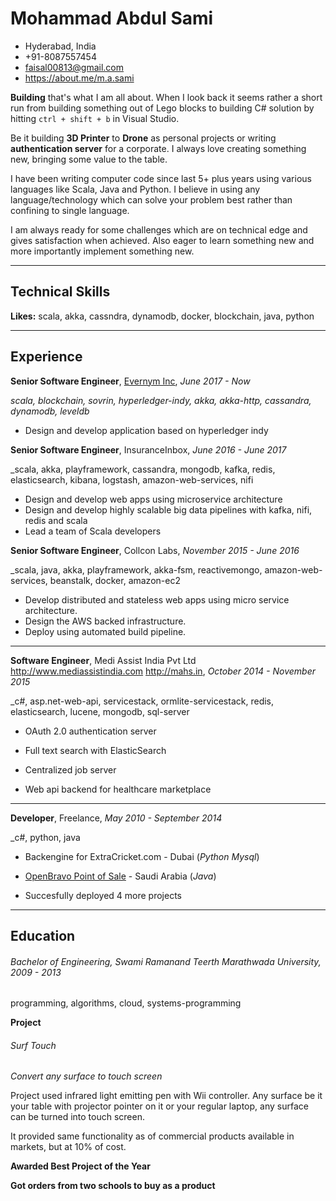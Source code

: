 
# Mohammad Abdul Sami
- Hyderabad, India
- +91-8087557454
- faisal00813@gmail.com
- https://about.me/m.a.sami


**Building** that&#39;s what I am all about. When I look back it seems rather a short run from building something out of Lego blocks to building C# solution by hitting `ctrl + shift + b` in Visual Studio.

Be it building **3D Printer** to **Drone** as personal projects or writing **authentication server** for  a corporate. I always love creating something new, bringing some value to the table. 

I have been writing computer code since last 5+ plus years using various languages like Scala, Java and Python. I believe in using any language/technology which can solve your problem best rather than confining to single language.

I am always ready for some challenges which are on technical edge and gives satisfaction when achieved. Also eager to learn something new and more importantly implement something new.

---
## Technical Skills
**Likes:** scala, akka, cassndra, dynamodb, docker, blockchain, java, python

---
## Experience
**Senior Software Engineer**, [Evernym Inc](evernym.com), *June 2017 - Now*

_scala, blockchain, sovrin, hyperledger-indy, akka, akka-http, cassandra, dynamodb, leveldb_

+ Design and develop application based on hyperledger indy

**Senior Software Engineer**, InsuranceInbox, *June 2016 - June 2017*

_scala, akka, playframework, cassandra, mongodb, kafka, redis, elasticsearch, kibana, logstash, amazon-web-services, nifi

+ Design and develop web apps using microservice architecture
+ Design and develop highly scalable big data pipelines with kafka, nifi, redis and scala
+ Lead a team of Scala developers


**Senior Software Engineer**, Collcon Labs, *November 2015 - June 2016*

_scala, java, akka, playframework, akka-fsm, reactivemongo, amazon-web-services, beanstalk, docker, amazon-ec2

+ Develop distributed and stateless web apps using micro service architecture.
+ Design the AWS backed infrastructure.
+ Deploy using automated build pipeline.



---

**Software Engineer**, Medi Assist India Pvt Ltd http://www.mediassistindia.com http://mahs.in, *October 2014 - November 2015*

_c#, asp.net-web-api, servicestack, ormlite-servicestack, redis, elasticsearch, lucene, mongodb, sql-server

+ OAuth 2.0 authentication server
+ Full text search with ElasticSearch

+ Centralized job server

+ Web api backend for healthcare marketplace


---



**Developer**, Freelance, *May 2010 - September 2014*

_c#, python, java

+ Backengine for ExtraCricket.com - Dubai (*Python*  *Mysql*)

+ [OpenBravo Point of Sale](https://sourceforge.net/projects/openbravopos/) - Saudi Arabia (*Java*)
 
+ Succesfully deployed 4 more projects

---

## Education

###### Bachelor of Engineering, Swami Ramanand Teerth Marathwada University, *2009 - 2013*

programming, algorithms, cloud, systems-programming

**Project**
###### Surf Touch
*Convert any surface to touch screen*

Project used infrared light emitting pen with Wii controller. Any surface be it your table with projector pointer on it or your regular laptop, any surface can be turned into touch screen.

It provided same functionality as of commercial products available in markets, but at 10% of cost.


**Awarded Best Project of the Year**

**Got orders from two schools to buy as a product**

